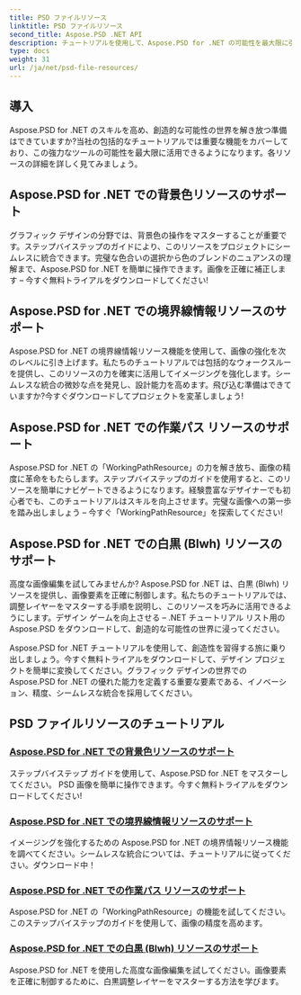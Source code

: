 ```yaml
---
title: PSD ファイルリソース
linktitle: PSD ファイルリソース
second_title: Aspose.PSD .NET API
description: チュートリアルを使用して、Aspose.PSD for .NET の可能性を最大限に引き出してください。背景色、境界線情報、作業パス、白黒リソースをシームレスにマスターします。
type: docs
weight: 31
url: /ja/net/psd-file-resources/
---
```


## 導入

Aspose.PSD for .NET のスキルを高め、創造的な可能性の世界を解き放つ準備はできていますか?当社の包括的なチュートリアルでは重要な機能をカバーしており、この強力なツールの可能性を最大限に活用できるようになります。各リソースの詳細を詳しく見てみましょう。

## Aspose.PSD for .NET での背景色リソースのサポート

グラフィック デザインの分野では、背景色の操作をマスターすることが重要です。ステップバイステップのガイドにより、このリソースをプロジェクトにシームレスに統合できます。完璧な色合いの選択から色のブレンドのニュアンスの理解まで、Aspose.PSD for .NET を簡単に操作できます。画像を正確に補正します – 今すぐ無料トライアルをダウンロードしてください!

## Aspose.PSD for .NET での境界線情報リソースのサポート

Aspose.PSD for .NET の境界線情報リソース機能を使用して、画像の強化を次のレベルに引き上げます。私たちのチュートリアルでは包括的なウォークスルーを提供し、このリソースの力を確実に活用してイメージングを強化します。シームレスな統合の微妙な点を発見し、設計能力を高めます。飛び込む準備はできていますか?今すぐダウンロードしてプロジェクトを変革しましょう!

## Aspose.PSD for .NET での作業パス リソースのサポート

Aspose.PSD for .NET の「WorkingPathResource」の力を解き放ち、画像の精度に革命をもたらします。ステップバイステップのガイドを使用すると、このリソースを簡単にナビゲートできるようになります。経験豊富なデザイナーでも初心者でも、このチュートリアルはスキルを向上させます。完璧な画像への第一歩を踏み出しましょう – 今すぐ「WorkingPathResource」を探索してください!

## Aspose.PSD for .NET での白黒 (Blwh) リソースのサポート

高度な画像編集を試してみませんか? Aspose.PSD for .NET は、白黒 (Blwh) リソースを提供し、画像要素を正確に制御します。私たちのチュートリアルでは、調整レイヤーをマスターする手順を説明し、このリソースを巧みに活用できるようにします。デザイン ゲームを向上させる – .NET チュートリアル リスト用の Aspose.PSD をダウンロードして、創造的な可能性の世界に浸ってください。

Aspose.PSD for .NET チュートリアルを使用して、創造性を習得する旅に乗り出しましょう。今すぐ無料トライアルをダウンロードして、デザイン プロジェクトを簡単に変換してください。グラフィック デザインの世界での Aspose.PSD for .NET の優れた能力を定義する重要な要素である、イノベーション、精度、シームレスな統合を採用してください。

## PSD ファイルリソースのチュートリアル
### [Aspose.PSD for .NET での背景色リソースのサポート](./supporting-background-color-resource/)
ステップバイステップ ガイドを使用して、Aspose.PSD for .NET をマスターしてください。 PSD 画像を簡単に操作できます。今すぐ無料トライアルをダウンロードしてください!
### [Aspose.PSD for .NET での境界線情報リソースのサポート](./supporting-border-information-resource/)
イメージングを強化するための Aspose.PSD for .NET の境界情報リソース機能を調べてください。シームレスな統合については、チュートリアルに従ってください。ダウンロード中！
### [Aspose.PSD for .NET での作業パス リソースのサポート](./supporting-working-path-resource/)
Aspose.PSD for .NET の「WorkingPathResource」の機能を試してください。このステップバイステップのガイドを使用して、画像の精度を高めます。
### [Aspose.PSD for .NET での白黒 (Blwh) リソースのサポート](./supporting-black-and-white-blwh-resource/)
Aspose.PSD for .NET を使用した高度な画像編集を試してください。画像要素を正確に制御するために、白黒調整レイヤーをマスターする方法を学びます。